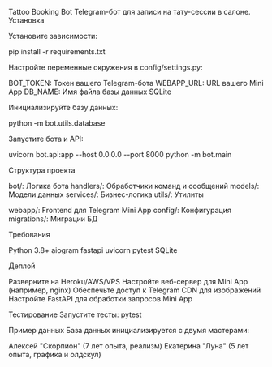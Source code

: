 Tattoo Booking Bot
Telegram-бот для записи на тату-сессии в салоне.
Установка

Установите зависимости:

pip install -r requirements.txt


Настройте переменные окружения в config/settings.py:


BOT_TOKEN: Токен вашего Telegram-бота
WEBAPP_URL: URL вашего Mini App
DB_NAME: Имя файла базы данных SQLite


Инициализируйте базу данных:

python -m bot.utils.database


Запустите бота и API:

uvicorn bot.api:app --host 0.0.0.0 --port 8000
python -m bot.main

Структура проекта

bot/: Логика бота
handlers/: Обработчики команд и сообщений
models/: Модели данных
services/: Бизнес-логика
utils/: Утилиты


webapp/: Frontend для Telegram Mini App
config/: Конфигурация
migrations/: Миграции БД

Требования

Python 3.8+
aiogram
fastapi
uvicorn
pytest
SQLite

Деплой

Разверните на Heroku/AWS/VPS
Настройте веб-сервер для Mini App (например, nginx)
Обеспечьте доступ к Telegram CDN для изображений
Настройте FastAPI для обработки запросов Mini App

Тестирование
Запустите тесты:
pytest

Пример данных
База данных инициализируется с двумя мастерами:

Алексей "Скорпион" (7 лет опыта, реализм)
Екатерина "Луна" (5 лет опыта, графика и олдскул)
